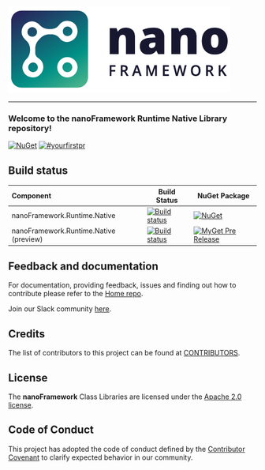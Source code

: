 ![nanoFramework logo](https://github.com/nanoframework/Home/blob/master/resources/logo/nanoFramework-repo-logo.png)

-----

### Welcome to the **nanoFramework** Runtime Native Library repository!

[![NuGet](https://img.shields.io/nuget/dt/nanoFramework.Runtime.Native.svg)]() [![#yourfirstpr](https://img.shields.io/badge/first--timers--only-friendly-blue.svg)](https://github.com/nanoframework/Home/blob/master/CONTRIBUTING.md)

## Build status

| Component | Build Status | NuGet Package |
|:-|---|---|
| nanoFramework.Runtime.Native |[![Build status](https://ci.appveyor.com/api/projects/status/1klaefyj6y9t2pep?svg=true)](https://ci.appveyor.com/project/nfbot/lib-nanoframework-runtime-native) | [![NuGet](https://img.shields.io/nuget/vpre/nanoFramework.Runtime.Native.svg)](https://www.nuget.org/packages/nanoFramework.Runtime.Native/)  |
| nanoFramework.Runtime.Native (preview) | [![Build status](https://ci.appveyor.com/api/projects/status/1klaefyj6y9t2pep/branch/develop?svg=true)](https://ci.appveyor.com/project/nfbot/lib-nanoframework-runtime-native/branch/develop) | [![MyGet Pre Release](https://img.shields.io/myget/nanoframework-dev/vpre/nanoFramework.Runtime.Native.svg)](https://www.myget.org/feed/nanoframework-dev/package/nuget/nanoFramework.Runtime.Native) |


## Feedback and documentation

For documentation, providing feedback, issues and finding out how to contribute please refer to the [Home repo](https://github.com/nanoframework/Home).

Join our Slack community [here](https://join.slack.com/t/nanoframework/shared_invite/enQtMzI3OTg4MTk0NTgwLWQ0ODQ3ZWIwZjgxZWFmNjU3MDIwN2E2YzM2OTdhMWRiY2Q3M2NlOTk2N2IwNTM3MmRlMmQ2NTRlNjZlYzJlMmY).


## Credits

The list of contributors to this project can be found at [CONTRIBUTORS](https://github.com/nanoframework/Home/blob/master/CONTRIBUTORS.md).


## License

The **nanoFramework** Class Libraries are licensed under the [Apache 2.0 license](http://www.apache.org/licenses/LICENSE-2.0).


## Code of Conduct
This project has adopted the code of conduct defined by the [Contributor Covenant](http://contributor-covenant.org/)
to clarify expected behavior in our community.
